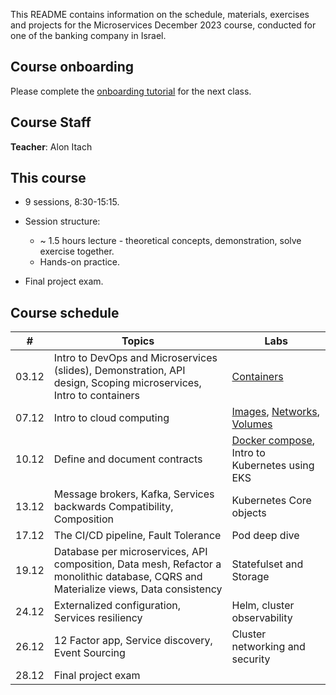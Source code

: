 This README contains information on the schedule, materials, exercises and projects for the Microservices December 2023 course, conducted for one of the banking company in Israel.

## Course onboarding

Please complete the [onboarding tutorial](tutorials/onboarding.md) for the next class.

## Course Staff

**Teacher**: Alon Itach

## This course

- 9 sessions, 8:30-15:15.

- Session structure:
  - ~ 1.5 hours lecture - theoretical concepts, demonstration, solve exercise together.
  - Hands-on practice. 

- Final project exam.

## Course schedule


| #  | Topics                                                                                                                               | Labs                                                                                                                     | 
|----|--------------------------------------------------------------------------------------------------------------------------------------|--------------------------------------------------------------------------------------------------------------------------|
| 03.12 | Intro to DevOps and Microservices (slides), Demonstration, API design, Scoping microservices, Intro to containers                    | [Containers](tutorials/docker_containers.md)                                                                             |   
| 07.12 | Intro to cloud computing                                                                                                             | [Images](tutorials/docker_images.md), [Networks](tutorials/docker_networking.md), [Volumes](tutorials/docker_volumes.md) | 
| 10.12 | Define and document contracts                                                                                                        | [Docker compose](tutorials/docker_composes.md), Intro to Kubernetes using EKS                                            | 
| 13.12 | Message brokers, Kafka, Services backwards Compatibility, Composition                                                                | Kubernetes Core objects                                                                                                  | 
| 17.12 | The CI/CD pipeline, Fault Tolerance                                                                                                  | Pod deep dive                                                                                                            | 
| 19.12 | Database per microservices, API composition, Data mesh, Refactor a monolithic database, CQRS and Materialize views, Data consistency | Statefulset and Storage                                                                                                  | 
| 24.12 | Externalized configuration, Services resiliency                                                                                      | Helm, cluster observability                                                                                              | 
| 26.12 | 12 Factor app, Service discovery, Event Sourcing                                                                                     | Cluster networking and security                                                                                          | 
| 28.12 | Final project exam                                                                                                                   |                                                                                                                          | 


